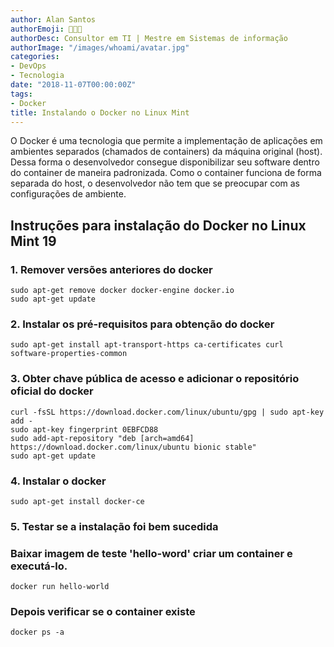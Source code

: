 ```yaml
---
author: Alan Santos
authorEmoji: 👨🏻‍💻
authorDesc: Consultor em TI | Mestre em Sistemas de informação
authorImage: "/images/whoami/avatar.jpg"
categories:
- DevOps
- Tecnologia
date: "2018-11-07T00:00:00Z"
tags:
- Docker
title: Instalando o Docker no Linux Mint
---
```


O Docker é uma tecnologia que permite a implementação de aplicações em ambientes separados (chamados de containers) da máquina original (host). Dessa forma o desenvolvedor consegue disponibilizar seu software dentro do container de maneira padronizada. Como o container funciona de forma separada do host, o desenvolvedor não tem que se preocupar com as configurações de ambiente.

## Instruções para instalação do Docker no Linux Mint 19

### 1. Remover versões anteriores do docker

    sudo apt-get remove docker docker-engine docker.io
    sudo apt-get update

### 2. Instalar os pré-requisitos para obtenção do docker

    sudo apt-get install apt-transport-https ca-certificates curl software-properties-common

### 3. Obter chave pública de acesso e adicionar o repositório oficial do docker

    curl -fsSL https://download.docker.com/linux/ubuntu/gpg | sudo apt-key add -
    sudo apt-key fingerprint 0EBFCD88
    sudo add-apt-repository "deb [arch=amd64] https://download.docker.com/linux/ubuntu bionic stable"
    sudo apt-get update

### 4. Instalar o docker

    sudo apt-get install docker-ce

### 5. Testar se a instalação foi bem sucedida

### Baixar imagem de teste 'hello-word' criar um container e executá-lo.

    docker run hello-world

### Depois verificar se o container existe

    docker ps -a
